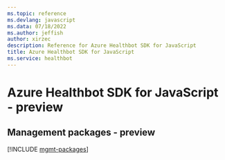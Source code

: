 ```yaml
---
ms.topic: reference
ms.devlang: javascript
ms.data: 07/18/2022
ms.author: jeffish
author: xirzec
description: Reference for Azure Healthbot SDK for JavaScript
title: Azure Healthbot SDK for JavaScript
ms.service: healthbot
---
```

# Azure Healthbot SDK for JavaScript - preview

## Management packages - preview
[!INCLUDE [mgmt-packages](healthbot-mgmt-index.md)]
